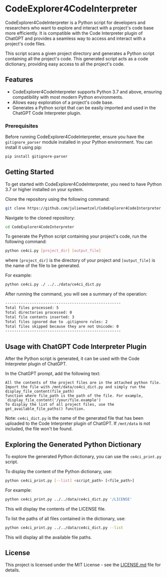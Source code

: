 # CodeExplorer4CodeInterpreter

CodeExplorer4CodeInterpreter is a Python script for developers and researchers who want to explore and interact with a project's code base more efficiently. It is compatible with the Code Interpreter plugin of ChatGPT and provides a seamless way to access and interact with a project's code files.

This script scans a given project directory and generates a Python script containing all the project's code. This generated script acts as a code dictionary, providing easy access to all the project's code.

## Features

- CodeExplorer4CodeInterpreter supports Python 3.7 and above, ensuring compatibility with most modern Python environments.
- Allows easy exploration of a project's code base.
- Generates a Python script that can be easily imported and used in the ChatGPT Code Interpreter plugin.

### Prerequisites

Before running CodeExplorer4CodeInterpreter, ensure you have the `gitignore_parser` module installed in your Python environment. You can install it using pip:

```bash
pip install gitignore-parser
```

## Getting Started

To get started with CodeExplorer4CodeInterpreter, you need to have Python 3.7 or higher installed on your system.

Clone the repository using the following command:
```bash
git clone https://github.com/julienwetzel/CodeExplorer4CodeInterpreter.git
```

Navigate to the cloned repository:
```bash
cd CodeExplorer4CodeInterpreter
```

To generate the Python script containing your project's code, run the following command:
```bash
python ce4ci.py [project_dir] [output_file]
```

where `[project_dir]` is the directory of your project and `[output_file]` is the name of the file to be generated.

For example:
```bash
python ce4ci.py ./ ../../data/ce4ci_dict.py
```

After running the command, you will see a summary of the operation:
```bash
----------------------------------------------------
Total files processed: 5
Total directories processed: 0
Total file contents inserted: 3
Total files ignored due to .gitignore rules: 2
Total files skipped because they are not Unicode: 0
----------------------------------------------------
```
## Usage with ChatGPT Code Interpreter Plugin

After the Python script is generated, it can be used with the Code Interpreter plugin of ChatGPT.

In the ChatGPT prompt, add the following text:

```
All the contents of the project files are in the attached python file.
Import the file with /mnt/data/ce4ci_dict.py and simply run the display_file_content(file_path)
function where file_path is the path of the file. For example, `display_file_content('/your/file.example')
To display the list of all project files, use the get_available_file_paths() function.
```

Note: `ce4ci_dict.py` is the name of the generated file that has been uploaded to the Code Interpreter plugin of ChatGPT. If `/mnt/data` is not included, the file won't be found.

## Exploring the Generated Python Dictionary

To explore the generated Python dictionary, you can use the `ce4ci_print.py` script.

To display the content of the Python dictionary, use:
```bash
python ce4ci_print.py [--list] <script_path> [<file_path>]
```
For example:
```bash
python ce4ci_print.py ../../data/ce4ci_dict.py '/LICENSE'
```
This will display the contents of the LICENSE file.

To list the paths of all files contained in the dictionary, use:
```bash
python ce4ci_print.py ../../data/ce4ci_dict.py --list
```
This will display all the available file paths.

## License

This project is licensed under the MIT License - see the [LICENSE.md](https://github.com/julienwetzel/CodeExplorer4CodeInterpreter/blob/main/LICENSE.md) file for details.
